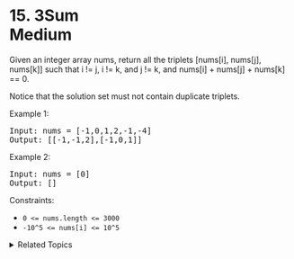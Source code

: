 # 15. 3Sum<br> Medium

Given an integer array nums, return all the triplets [nums[i], nums[j], nums[k]] such that i != j, i != k, and j != k, and nums[i] + nums[j] + nums[k] == 0.

Notice that the solution set must not contain duplicate triplets.

Example 1:

<pre>
Input: nums = [-1,0,1,2,-1,-4]
Output: [[-1,-1,2],[-1,0,1]]
</pre>

Example 2:

<pre>
Input: nums = [0]
Output: []
</pre>

Constraints:

- `0 <= nums.length <= 3000`
- `-10^5 <= nums[i] <= 10^5`

<details>

<summary> Related Topics </summary>

-   `Array`
-   `Two Pointers`

</details>